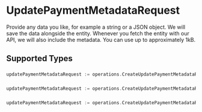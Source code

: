 # UpdatePaymentMetadataRequest

Provide any data you like, for example a string or a JSON object. We will save the data alongside the entity. Whenever
you fetch the entity with our API, we will also include the metadata. You can use up to approximately 1kB.


## Supported Types

### 

```go
updatePaymentMetadataRequest := operations.CreateUpdatePaymentMetadataRequestStr(string{/* values here */})
```

### 

```go
updatePaymentMetadataRequest := operations.CreateUpdatePaymentMetadataRequestMapOfAny(map[string]any{/* values here */})
```

### 

```go
updatePaymentMetadataRequest := operations.CreateUpdatePaymentMetadataRequestArrayOfStr([]string{/* values here */})
```

